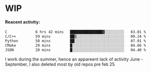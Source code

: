 # WIP

#### Reacent activity:
<!--START_SECTION:waka-->

```txt
C             6 hrs 42 mins   ███████████████▓░░░░░░░░░   63.01 %
C/C++         59 mins         ██▒░░░░░░░░░░░░░░░░░░░░░░   09.24 %
Python        50 mins         ██░░░░░░░░░░░░░░░░░░░░░░░   07.91 %
CMake         29 mins         █░░░░░░░░░░░░░░░░░░░░░░░░   04.66 %
JSON          28 mins         █░░░░░░░░░░░░░░░░░░░░░░░░   04.40 %
```

<!--END_SECTION:waka-->

I work during the summer, hence an appareent lack of activity June - September, I also deleted most by old repos pre feb 25
